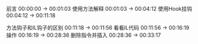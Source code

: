 前言 00:00:00 -> 00:01:03
使用方法解释 00:01:03 -> 00:04:12
使用Hook挂钩 00:04:12 -> 00:11:18

方法钩子和IL钩子的区别 00:11:18 -> 00:11:56
看看IL代码 00:11:56 -> 00:16:19
操作 00:16:19 -> 00:28:36
删除指令并插入 00:28:36 -> 00:33:17